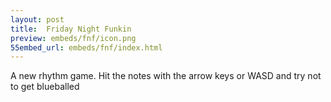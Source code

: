 ```yaml
---
layout: post
title:  Friday Night Funkin
preview: embeds/fnf/icon.png
55embed_url: embeds/fnf/index.html
---
```

A new rhythm game. Hit the notes with the arrow keys or WASD and try not to get blueballed